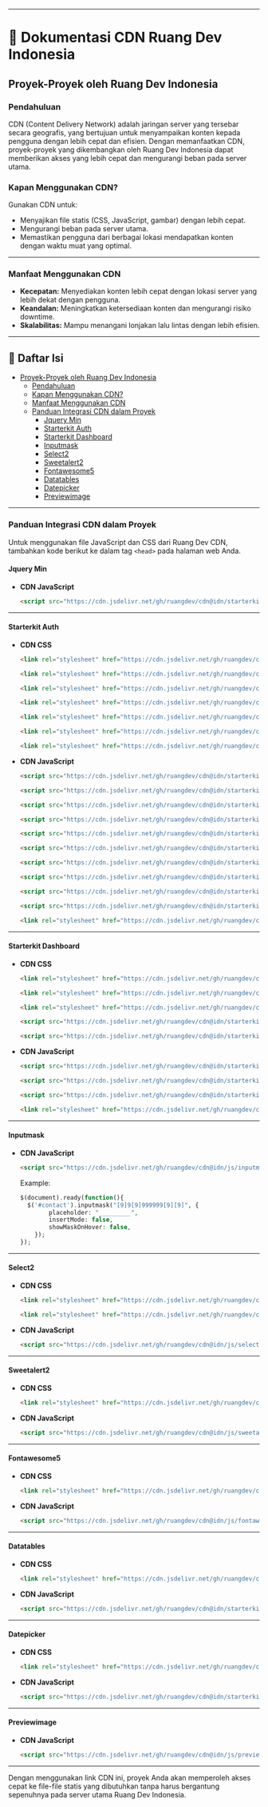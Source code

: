 
---

# 📄 **Dokumentasi CDN Ruang Dev Indonesia**
## Proyek-Proyek oleh Ruang Dev Indonesia

### Pendahuluan
CDN (Content Delivery Network) adalah jaringan server yang tersebar secara geografis, yang bertujuan untuk menyampaikan konten kepada pengguna dengan lebih cepat dan efisien. Dengan memanfaatkan CDN, proyek-proyek yang dikembangkan oleh Ruang Dev Indonesia dapat memberikan akses yang lebih cepat dan mengurangi beban pada server utama.

### **Kapan Menggunakan CDN?**

Gunakan CDN untuk:
- Menyajikan file statis (CSS, JavaScript, gambar) dengan lebih cepat.
- Mengurangi beban pada server utama.
- Memastikan pengguna dari berbagai lokasi mendapatkan konten dengan waktu muat yang optimal.

---

### Manfaat Menggunakan CDN
- **Kecepatan:** Menyediakan konten lebih cepat dengan lokasi server yang lebih dekat dengan pengguna.
- **Keandalan:** Meningkatkan ketersediaan konten dan mengurangi risiko downtime.
- **Skalabilitas:** Mampu menangani lonjakan lalu lintas dengan lebih efisien.

---
## 📄 **Daftar Isi**

- [Proyek-Proyek oleh Ruang Dev Indonesia](#proyek-proyek-oleh-ruang-dev-indonesia)
  - [Pendahuluan](#pendahuluan)
  - [Kapan Menggunakan CDN?](#kapan-menggunakan-cdn)
  - [Manfaat Menggunakan CDN](#manfaat-menggunakan-cdn)
  - [Panduan Integrasi CDN dalam Proyek](#panduan-integrasi-cdn-dalam-proyek)
    - [Jquery Min](#jquery-min)
    - [Starterkit Auth](#starterkit-auth)
    - [Starterkit Dashboard](#starterkit-dashboard)
    - [Inputmask](#inputmask)
    - [Select2](#select2)
    - [Sweetalert2](#sweetalert2)
    - [Fontawesome5](#fontawesome5)
    - [Datatables](#datatables)
    - [Datepicker](#datepicker)
    - [Previewimage](#previewimage)

---
### Panduan Integrasi CDN dalam Proyek
Untuk menggunakan file JavaScript dan CSS dari Ruang Dev CDN, tambahkan kode berikut ke dalam tag `<head>` pada halaman web Anda.

#### Jquery Min
- **CDN JavaScript**
  ```html
  <script src="https://cdn.jsdelivr.net/gh/ruangdev/cdn@idn/starterkit/datatables/js/jquery.min.js" integrity="sha512-894YE6QWD5I59HgZOGReFYm4dnWc1Qt5NtvYSaNcOP+u1T9qYdvdihz0PPSiiqn/+/3e7Jo4EaG7TubfWGUrMQ==" crossorigin="anonymous"></script>
  ```

---

#### Starterkit Auth
- **CDN CSS**
  ```html
  <link rel="stylesheet" href="https://cdn.jsdelivr.net/gh/ruangdev/cdn@idn/starterkit/auth/css/boxicons.css" integrity="sha512-dMNYt8oyGcGMYootKGiAdkrDyYgyWNGgTRtU7nmwebJOek7suG5gt2HxxAAD72nEqVf8vPVsBfVUUPslRIna2A==" crossorigin="anonymous">
  ```
  ```html
  <link rel="stylesheet" href="https://cdn.jsdelivr.net/gh/ruangdev/cdn@idn/starterkit/auth/css/core.css" integrity="sha512-pnYsRB7mKLuwgeRjM6d27ImCoFfcmO0VuXC9JW3gxWTwaYWy4uqYqEbqUZD5HFAaUks/qMMcDjNKLbGFU01X+g==" crossorigin="anonymous">
  ```
  ```html
  <link rel="stylesheet" href="https://cdn.jsdelivr.net/gh/ruangdev/cdn@idn/starterkit/auth/css/demo.css" integrity="sha512-jR/omOlI/7L6vHxzVV9fJiHYheixqNwDxH777Qxq9fD34UC8yn21E5P0CrIeAjAxMPQ3jNFrr07GdKH8Keq8QA==" crossorigin="anonymous">
  ```
  ```html
  <link rel="stylesheet" href="https://cdn.jsdelivr.net/gh/ruangdev/cdn@idn/starterkit/auth/css/page-login.css" integrity="sha512-h39A68ukqSYSQQmhjQrmSKNfWDirJOdTYGkR5UyxopJ7w7d4QZ9P8j5jfUAxClfWcpHs88cELWYWxOZrkTvrfQ==" crossorigin="anonymous">
  ```
  ```html
  <link rel="stylesheet" href="https://cdn.jsdelivr.net/gh/ruangdev/cdn@idn/starterkit/auth/css/perfect-scrollbar.css" integrity="sha512-1f/eQrQ/g+/r86r3S0s///7uEUyKzP1vrwOJh1P+ncqZzEiYCVsedkr7Q2gFybD90NPG2Gvl7H1hvWMBsF6rAw==" crossorigin="anonymous">
  ```
  ```html
  <link rel="stylesheet" href="https://cdn.jsdelivr.net/gh/ruangdev/cdn@idn/starterkit/auth/css/theme-default.css" integrity="sha512-B5NVktYE2EFdcAxg8H7jyIxKQMzNHk7BP0iUy86wPF3Tb/jw9C4iTEpdtGmj0lFxCAjs1+dDEM1pgdSE34beKw==" crossorigin="anonymous">
  ```
  ```html
  <link rel="stylesheet" href="https://cdn.jsdelivr.net/gh/ruangdev/cdn@idn/starterkit/auth/css/page-auth.css" integrity="sha512-GHAL9AzkSO8iwPLfzO0xqGp/XCptlFXJbro6Zb0oZAoySOJzDlwntxraz3Xl3mcKcFFLVvjoXjEXFfPmP97N8w==" crossorigin="anonymous">
  ```
- **CDN JavaScript**
  ```html
  <script src="https://cdn.jsdelivr.net/gh/ruangdev/cdn@idn/starterkit/auth/js/bootstrap.js" integrity="sha512-58Skp5/Lc9Va7aGH+XP5R+Qm4Yt8qI7kURnSsf2fgSTKhonm30qBb4VkZgfxuE2YVgtOK/16b+hLiGbG8/UWlQ==" crossorigin="anonymous"></script>
  ```
  ```html
  <script src="https://cdn.jsdelivr.net/gh/ruangdev/cdn@idn/starterkit/auth/js/captcha.js" integrity="sha512-MvssGXK93T69xsmRFlw+Zrq2f5sbV+3u19+JWWMlUh8r4qTgCw7n/IeU6VxWf93P9cyNJJ9CgRPMJlIkSt3odQ==" crossorigin="anonymous"></script>
  ```
  ```html
  <script src="https://cdn.jsdelivr.net/gh/ruangdev/cdn@idn/starterkit/auth/js/config.js" integrity="sha512-8V7NXvBBbl1Ry3wSibDR65p/HfaHuu1ZsQ+9Z6fl1UshAdo65dFIPJakOWYA7NCExLA1PluSvi5oEmNE/AyA+A==" crossorigin="anonymous"></script>
  ```
  ```html
  <script src="https://cdn.jsdelivr.net/gh/ruangdev/cdn@idn/starterkit/auth/js/jquery.js" integrity="sha512-89uTEAAU9s+AG9aSjIDwlNDbSSymNSmsaO8bm08gZjZgo/Kq9HjsvGZGICnjNGooW2/9RVfd2Tvn59L3A9vhOw==" crossorigin="anonymous"></script>
  ```
  ```html
  <script src="https://cdn.jsdelivr.net/gh/ruangdev/cdn@idn/starterkit/auth/js/main.js" integrity="sha512-U98ojlsH4ICl8hdwi/F7XsTW0ugRMZNCGkyI+h9rYCbq2Dt9jDESjVhMWbKspcB8GIzF2zcSxSDu2t7rsff0Dw==" crossorigin="anonymous"></script>
  ```
  ```html
  <script src="https://cdn.jsdelivr.net/gh/ruangdev/cdn@idn/starterkit/auth/js/menu.js" integrity="sha512-0p64shxcXiIUhcuutdNTXzGl3f2tfW/Hh5GzKdXvNa+ld4GKf/YcAaSw3SpiCdpRYwMYt+9Mra7CWHK22jPSkg==" crossorigin="anonymous"></script>
  ```
  ```html
  <script src="https://cdn.jsdelivr.net/gh/ruangdev/cdn@idn/starterkit/auth/js/password.js" integrity="sha512-G7zXQdyJ2a3/xfUAc2hDs4Bu6jJwX3HKe5/+RUO72tQaTA6DNYRMxeAHjh9u8V1Ht69H2LkuD0j6lyR+I+vYyQ==" crossorigin="anonymous"></script>
  ```
  ```html
  <script src="https://cdn.jsdelivr.net/gh/ruangdev/cdn@idn/starterkit/auth/js/perfect-scrollbar.js" integrity="sha512-1G7EgZJK+gzxZghsEH/0MhkzHjbivPQWQjlNlQr6yg3MHruSAv3NUqgq08iXvMUTUaIqjsmeXNWXoM9qOYcICQ==" crossorigin="anonymous"></script>
  ```
  ```html
  <script src="https://cdn.jsdelivr.net/gh/ruangdev/cdn@idn/starterkit/auth/js/popper.js" integrity="sha512-YlaDiPEzSotPTerG8gJwnEkN44q4y2YgUvPj1+8w5kRIzr4IE5C4DoWE7IdLsMa0X8kNUoJjo+BwEooCOrHXWQ==" crossorigin="anonymous"></script>
  ```
  ```html
  <script src="https://cdn.jsdelivr.net/gh/ruangdev/cdn@idn/starterkit/auth/js/password-confirm.js" integrity="sha512-lpg6hEJ205OqyYqymCngnYz7VO2B4LgNdgrOTak+dSiS84C2J1vyYh1AQGiEJkeRDlA2CtDCHxfzAvu4aatPHg==" crossorigin="anonymous"></script>
  ```
  ```html
  <link rel="stylesheet" href="https://cdn.jsdelivr.net/gh/ruangdev/cdn@idn/starterkit/auth/js/error.css" integrity="sha512-tSMu9/Nw5petw4epygAILFv4b9CuUwCzvTAZmEqrigs/w94gaMJORa3g3vKbqxsRD7YIoP9HZnCv6rfLeNXIlA==" crossorigin="anonymous">
  ```
---

#### Starterkit Dashboard
- **CDN CSS**
  ```html
  <link rel="stylesheet" href="https://cdn.jsdelivr.net/gh/ruangdev/cdn@idn/starterkit/dashboard/css/app-dark.css" integrity="sha512-BRNEkrBpsrKyIreKg/2pVeWgRy/8UmLWcLEVJ8IzlF4J++xljjERdRtbv73mCq8rGpouJQGl7/f6ActRVbTi+Q==" crossorigin="anonymous">
  ```
  ```html
  <link rel="stylesheet" href="https://cdn.jsdelivr.net/gh/ruangdev/cdn@idn/starterkit/dashboard/css/app.css" integrity="sha512-tDo30oUmCj9tnLTo4pOh7G5nwADM0jnv2EFKRxUZzwnOUagtpYiXD5UCd9Pmr8dEMgZdb7bbeZps7JWNrvMlCA==" crossorigin="anonymous">
  ```
  ```html
  <link rel="stylesheet" href="https://cdn.jsdelivr.net/gh/ruangdev/cdn@idn/starterkit/dashboard/css/toastify.css" integrity="sha512-tA+z1mt8+hiZE9CgG95WPtakY4JPkTaYgIcM1Wyq/VCdKDttHhnJoIDRC9/eWo8mbK2MmIDcDeUBfIfI1J8nWA==" crossorigin="anonymous">
  ```
  ```html
  <script src="https://cdn.jsdelivr.net/gh/ruangdev/cdn@idn/starterkit/dashboard/js/choices.js" integrity="sha512-McxoNDBJYOFe4JFCQuUuccQGic/xTQ+xPxS28tgJQbJbjZaffaJPiTSqucG6JZ96dMMTBQXeoAbpEv7Xd6AhCw==" crossorigin="anonymous"></script>
  ```
  ```html
  <script src="https://cdn.jsdelivr.net/gh/ruangdev/cdn@idn/starterkit/dashboard/js/showpassword.js" integrity="sha512-s07o5REwpYHaR3sXgRQ8ukoiA2VzXsfDixf8cL+1Lj0htcAOnFrEuzQMzDgPW1apkVeuoL+aItLMlK03bDv6mQ==" crossorigin="anonymous"></script>
  ```
- **CDN JavaScript**
  ```html
  <script src="https://cdn.jsdelivr.net/gh/ruangdev/cdn@idn/starterkit/dashboard/js/app.js" integrity="sha512-Yc/Abj16qIEm1T+95RzrYX0zECoUQAatWcK2Hw+OGQ4UAymq4LPDclNrg7JeIrIggzjTT6ZASjF5Ttd20H2tBw==" crossorigin="anonymous"></script>
  ```
  ```html
  <script src="https://cdn.jsdelivr.net/gh/ruangdev/cdn@idn/starterkit/dashboard/js/bootstrap.js" integrity="sha512-GTXxDPa3h1BC/V1Xn/dkn8wBsmR9xz8l83o3UxutVGFwr+MnPXxv4ZIuw+oCaEAW/W1SzcKzkm6oxzYdaC7axQ==" crossorigin="anonymous"></script>
  ```
  ```html
  <script src="https://cdn.jsdelivr.net/gh/ruangdev/cdn@idn/starterkit/dashboard/js/toastify.js" integrity="sha512-ZHzbWDQKpcZxIT9l5KhcnwQTidZFzwK/c7gpUUsFvGjEsxPusdUCyFxjjpc7e/Wj7vLhfMujNx7COwOmzbn+2w==" crossorigin="anonymous"></script>
  ```
  ```html
  <link rel="stylesheet" href="https://cdn.jsdelivr.net/gh/ruangdev/cdn@idn/starterkit/dashboard/css/choices.css" integrity="sha512-YnbHRWZoSH9PCoOc5bKcCX5yyHA0IjXZvFV0N26hBeKWK3vaqwjAwGiDbwM9hZne6tfTRUMuagPDoaQN87L2pA==" crossorigin="anonymous">
  ```
---

#### Inputmask
- **CDN JavaScript**
  ```html
  <script src="https://cdn.jsdelivr.net/gh/ruangdev/cdn@idn/js/inputmask/jquery.inputmask.min.js" integrity="sha512-jTgBq4+dMYh73dquskmUFEgMY5mptcbqSw2rmhOZZSJjZbD2wMt0H5nhqWtleVkyBEjmzid5nyERPSNBafG4GQ==" crossorigin="anonymous"></script>
  ```
  Example:
  ```php
  $(document).ready(function(){
    $('#contact').inputmask("[9]9[9]999999[9][9]", {
          placeholder: "_________",
          insertMode: false,
          showMaskOnHover: false,
      });
  });
  ```

---

#### Select2
- **CDN CSS**
  ```html
  <link rel="stylesheet" href="https://cdn.jsdelivr.net/gh/ruangdev/cdn@idn/css/select2/select2-bootstrap-5-theme.min.css" integrity="sha512-z/90a5SWiu4MWVelb5+ny7sAayYUfMmdXKEAbpj27PfdkamNdyI3hcjxPxkOPbrXoKIm7r9V2mElt5f1OtVhqA==" crossorigin="anonymous">
  ```
  ```html
  <link rel="stylesheet" href="https://cdn.jsdelivr.net/gh/ruangdev/cdn@idn/css/select2/select2.min.css" integrity="sha512-aD9ophpFQ61nFZP6hXYu4Q/b/USW7rpLCQLX6Bi0WJHXNO7Js/fUENpBQf/+P4NtpzNX0jSgR5zVvPOJp+W2Kg==" crossorigin="anonymous">
  ```
- **CDN JavaScript**
  ```html
  <script src="https://cdn.jsdelivr.net/gh/ruangdev/cdn@idn/js/select2/select2.min.js" integrity="sha512-4MvcHwcbqXKUHB6Lx3Zb5CEAVoE9u84qN+ZSMM6s7z8IeJriExrV3ND5zRze9mxNlABJ6k864P/Vl8m0Sd3DtQ==" crossorigin="anonymous"></script>
  ```

---

#### Sweetalert2
- **CDN CSS**
  ```html
  <link rel="stylesheet" href="https://cdn.jsdelivr.net/gh/ruangdev/cdn@idn/css/sweetalert2/sweetalert2.min.css" integrity="sha512-Xxs33QtURTKyRJi+DQ7EKwWzxpDlLSqjC7VYwbdWW9zdhrewgsHoim8DclqjqMlsMeiqgAi51+zuamxdEP2v1Q==" crossorigin="anonymous">
  ```
- **CDN JavaScript**
  ```html
  <script src="https://cdn.jsdelivr.net/gh/ruangdev/cdn@idn/js/sweetalert2/sweetalert2.js" integrity="sha512-tWKcNRzXNTybB8ca0NSEyHlUl1mXPL/2xFjiUkUBGmJTRnAstcmyXtmv81vEennKVkH/FDDIH5l2+Jo0p1FObg==" crossorigin="anonymous"></script>
  ```

---

#### Fontawesome5
- **CDN CSS**
  ```html
  <link rel="stylesheet" href="https://cdn.jsdelivr.net/gh/ruangdev/cdn@idn/css/fontawesome5/font-awesome5-all.min.css" integrity="sha512-1ycn6IcaQQ40/MKBW2W4Rhis/DbILU74C1vSrLJxCq57o941Ym01SwNsOMqvEBFlcgUa6xLiPY/NS5R+E6ztJQ==" crossorigin="anonymous">
  ```
- **CDN JavaScript**
  ```html
  <script src="https://cdn.jsdelivr.net/gh/ruangdev/cdn@idn/js/fontawesome5/font-awesome5-all.min.js" integrity="sha512-Tn2m0TIpgVyTzzvmxLNuqbSJH3JP8jm+Cy3hvHrW7ndTDcJ1w5mBiksqDBb8GpE2ksktFvDB/ykZ0mDpsZj20w==" crossorigin="anonymous"></script>
  ```

---
#### Datatables
- **CDN CSS**
  ```html
  <link rel="stylesheet" href="https://cdn.jsdelivr.net/gh/ruangdev/cdn@idn/starterkit/datatables/css/dataTables.bootstrap5.min.css" integrity="sha512-DYpTY0Ub8eZR1nPIgYG0eNVCWim5dFXr834XUOfrVw/5NNRUrPMl8mpNyHvt+CUjG3TyfV898AYXg9eOS+ekmw==" crossorigin="anonymous">
  ```
- **CDN JavaScript**
  ```html
  <script src="https://cdn.jsdelivr.net/gh/ruangdev/cdn@idn/starterkit/datatables/js/datatables.min.js" integrity="sha512-4qmoJLDdNz51vzA75oiktlu1NkJgOJKkDDCrSyg3joGHi8W0YR6jqlivtTwql84y7Q0wjbQtZMe2obI7pQ+vjQ==" crossorigin="anonymous"></script>
  ```

---
#### Datepicker
- **CDN CSS**
  ```html
  <link rel="stylesheet" href="https://cdn.jsdelivr.net/gh/ruangdev/cdn@idn/starterkit/datepicker/css/datepicker.css" integrity="sha512-n/98Hzv7vnNVN8bL5s+hajql1X8LVhS/kPJIMxpXinGzcIVcM+SKTG54IKnRVz8vPIJmWWtyRyP3p4aK3vLiZw==" crossorigin="anonymous">
  ```
- **CDN JavaScript**
  ```html
  <script src="https://cdn.jsdelivr.net/gh/ruangdev/cdn@idn/starterkit/datepicker/js/datepicker.js" integrity="sha512-zTadvlTFbfS8sBJpRcCpwz5NobiDyGe3Tm39xRlDjHCitm1gKu0ciMq24Zl+BGX2oLqtK5sfKUprFNdRHVgWNA==" crossorigin="anonymous"></script>
  ```

---
#### Previewimage
- **CDN JavaScript**
  ```html
  <script src="https://cdn.jsdelivr.net/gh/ruangdev/cdn@idn/js/previewimage/img.preview.js" integrity="sha512-v4yg0eAx7DcsPFGDPc2LxS0EIriB4v6QWPMDTRlKhxBvnYAbmuRMhTr9PrcsdaxvbtRA3J3XLRCuDiZZagdbTg==" crossorigin="anonymous"></script>
  ```

---
Dengan menggunakan link CDN ini, proyek Anda akan memperoleh akses cepat ke file-file statis yang dibutuhkan tanpa harus bergantung sepenuhnya pada server utama Ruang Dev Indonesia.